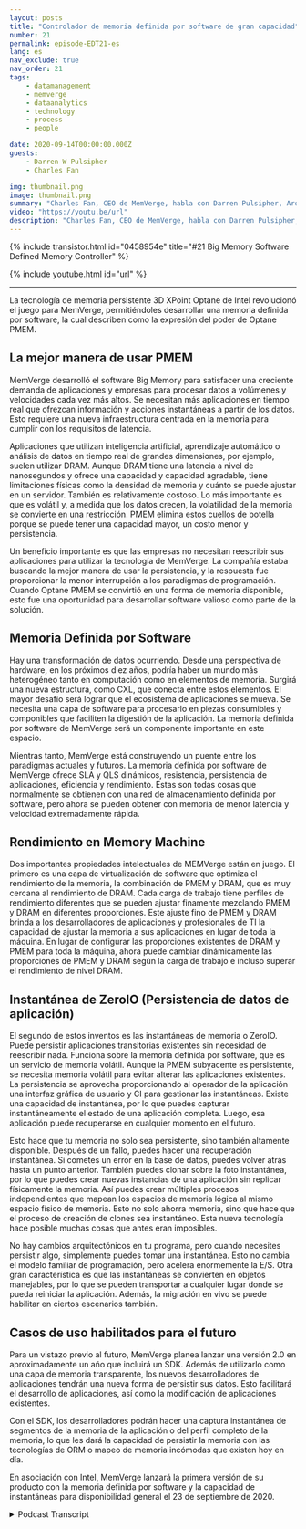 ```yaml
---
layout: posts
title: "Controlador de memoria definida por software de gran capacidad"
number: 21
permalink: episode-EDT21-es
lang: es
nav_exclude: true
nav_order: 21
tags:
    - datamanagement
    - memverge
    - dataanalytics
    - technology
    - process
    - people

date: 2020-09-14T00:00:00.000Z
guests:
    - Darren W Pulsipher
    - Charles Fan

img: thumbnail.png
image: thumbnail.png
summary: "Charles Fan, CEO de MemVerge, habla con Darren Pulsipher, Arquitecto Jefe de Soluciones, Sector Público, Intel, sobre su nueva tecnología, los controladores de memoria definidos por software Big Memory. La tecnología utiliza la memoria persistente Intel 3D XPoint Optane para cerrar eficientemente la brecha entre las arquitecturas actuales y futuras, al mismo tiempo que proporciona una mayor capacidad, menor costo y persistencia."
video: "https://youtu.be/url"
description: "Charles Fan, CEO de MemVerge, habla con Darren Pulsipher, Arquitecto Jefe de Soluciones, Sector Público, Intel, sobre su nueva tecnología, los controladores de memoria definidos por software Big Memory. La tecnología utiliza la memoria persistente Intel 3D XPoint Optane para cerrar eficientemente la brecha entre las arquitecturas actuales y futuras, al mismo tiempo que proporciona una mayor capacidad, menor costo y persistencia."
---
```


<div>
{% include transistor.html id="0458954e" title="#21 Big Memory Software Defined Memory Controller" %}

{% include youtube.html id="url" %}
</div>

---

La tecnología de memoria persistente 3D XPoint Optane de Intel revolucionó el juego para MemVerge, permitiéndoles desarrollar una memoria definida por software, la cual describen como la expresión del poder de Optane PMEM.

## La mejor manera de usar PMEM

MemVerge desarrolló el software Big Memory para satisfacer una creciente demanda de aplicaciones y empresas para procesar datos a volúmenes y velocidades cada vez más altos. Se necesitan más aplicaciones en tiempo real que ofrezcan información y acciones instantáneas a partir de los datos. Esto requiere una nueva infraestructura centrada en la memoria para cumplir con los requisitos de latencia.

Aplicaciones que utilizan inteligencia artificial, aprendizaje automático o análisis de datos en tiempo real de grandes dimensiones, por ejemplo, suelen utilizar DRAM. Aunque DRAM tiene una latencia a nivel de nanosegundos y ofrece una capacidad y capacidad agradable, tiene limitaciones físicas como la densidad de memoria y cuánto se puede ajustar en un servidor. También es relativamente costoso. Lo más importante es que es volátil y, a medida que los datos crecen, la volatilidad de la memoria se convierte en una restricción. PMEM elimina estos cuellos de botella porque se puede tener una capacidad mayor, un costo menor y persistencia.

Un beneficio importante es que las empresas no necesitan reescribir sus aplicaciones para utilizar la tecnología de MemVerge. La compañía estaba buscando la mejor manera de usar la persistencia, y la respuesta fue proporcionar la menor interrupción a los paradigmas de programación. Cuando Optane PMEM se convirtió en una forma de memoria disponible, esto fue una oportunidad para desarrollar software valioso como parte de la solución.

## Memoria Definida por Software

Hay una transformación de datos ocurriendo. Desde una perspectiva de hardware, en los próximos diez años, podría haber un mundo más heterogéneo tanto en computación como en elementos de memoria. Surgirá una nueva estructura, como CXL, que conecta entre estos elementos. El mayor desafío será lograr que el ecosistema de aplicaciones se mueva. Se necesita una capa de software para procesarlo en piezas consumibles y componibles que faciliten la digestión de la aplicación. La memoria definida por software de MemVerge será un componente importante en este espacio.

Mientras tanto, MemVerge está construyendo un puente entre los paradigmas actuales y futuros. La memoria definida por software de MemVerge ofrece SLA y QLS dinámicos, resistencia, persistencia de aplicaciones, eficiencia y rendimiento. Estas son todas cosas que normalmente se obtienen con una red de almacenamiento definida por software, pero ahora se pueden obtener con memoria de menor latencia y velocidad extremadamente rápida.

## Rendimiento en Memory Machine

Dos importantes propiedades intelectuales de MEMVerge están en juego. El primero es una capa de virtualización de software que optimiza el rendimiento de la memoria, la combinación de PMEM y DRAM, que es muy cercana al rendimiento de DRAM. Cada carga de trabajo tiene perfiles de rendimiento diferentes que se pueden ajustar finamente mezclando PMEM y DRAM en diferentes proporciones. Este ajuste fino de PMEM y DRAM brinda a los desarrolladores de aplicaciones y profesionales de TI la capacidad de ajustar la memoria a sus aplicaciones en lugar de toda la máquina. En lugar de configurar las proporciones existentes de DRAM y PMEM para toda la máquina, ahora puede cambiar dinámicamente las proporciones de PMEM y DRAM según la carga de trabajo e incluso superar el rendimiento de nivel DRAM.

## Instantánea de ZeroIO (Persistencia de datos de aplicación)

El segundo de estos inventos es las instantáneas de memoria o ZeroIO. Puede persistir aplicaciones transitorias existentes sin necesidad de reescribir nada. Funciona sobre la memoria definida por software, que es un servicio de memoria volátil. Aunque la PMEM subyacente es persistente, se necesita memoria volátil para evitar alterar las aplicaciones existentes. La persistencia se aprovecha proporcionando al operador de la aplicación una interfaz gráfica de usuario y CI para gestionar las instantáneas. Existe una capacidad de instantánea, por lo que puedes capturar instantáneamente el estado de una aplicación completa. Luego, esa aplicación puede recuperarse en cualquier momento en el futuro.

Esto hace que tu memoria no solo sea persistente, sino también altamente disponible. Después de un fallo, puedes hacer una recuperación instantánea. Si cometes un error en la base de datos, puedes volver atrás hasta un punto anterior. También puedes clonar sobre la foto instantánea, por lo que puedes crear nuevas instancias de una aplicación sin replicar físicamente la memoria. Así puedes crear múltiples procesos independientes que mapean los espacios de memoria lógica al mismo espacio físico de memoria. Esto no solo ahorra memoria, sino que hace que el proceso de creación de clones sea instantáneo. Esta nueva tecnología hace posible muchas cosas que antes eran imposibles.

No hay cambios arquitectónicos en tu programa, pero cuando necesites persistir algo, simplemente puedes tomar una instantánea. Esto no cambia el modelo familiar de programación, pero acelera enormemente la E/S. Otra gran característica es que las instantáneas se convierten en objetos manejables, por lo que se pueden transportar a cualquier lugar donde se pueda reiniciar la aplicación. Además, la migración en vivo se puede habilitar en ciertos escenarios también.

## Casos de uso habilitados para el futuro

Para un vistazo previo al futuro, MemVerge planea lanzar una versión 2.0 en aproximadamente un año que incluirá un SDK. Además de utilizarlo como una capa de memoria transparente, los nuevos desarrolladores de aplicaciones tendrán una nueva forma de persistir sus datos. Esto facilitará el desarrollo de aplicaciones, así como la modificación de aplicaciones existentes.

Con el SDK, los desarrolladores podrán hacer una captura instantánea de segmentos de la memoria de la aplicación o del perfil completo de la memoria, lo que les dará la capacidad de persistir la memoria con las tecnologías de ORM o mapeo de memoria incómodas que existen hoy en día.

En asociación con Intel, MemVerge lanzará la primera versión de su producto con la memoria definida por software y la capacidad de instantáneas para disponibilidad general el 23 de septiembre de 2020.



<details>
<summary> Podcast Transcript </summary>

<p></p>

</details>
